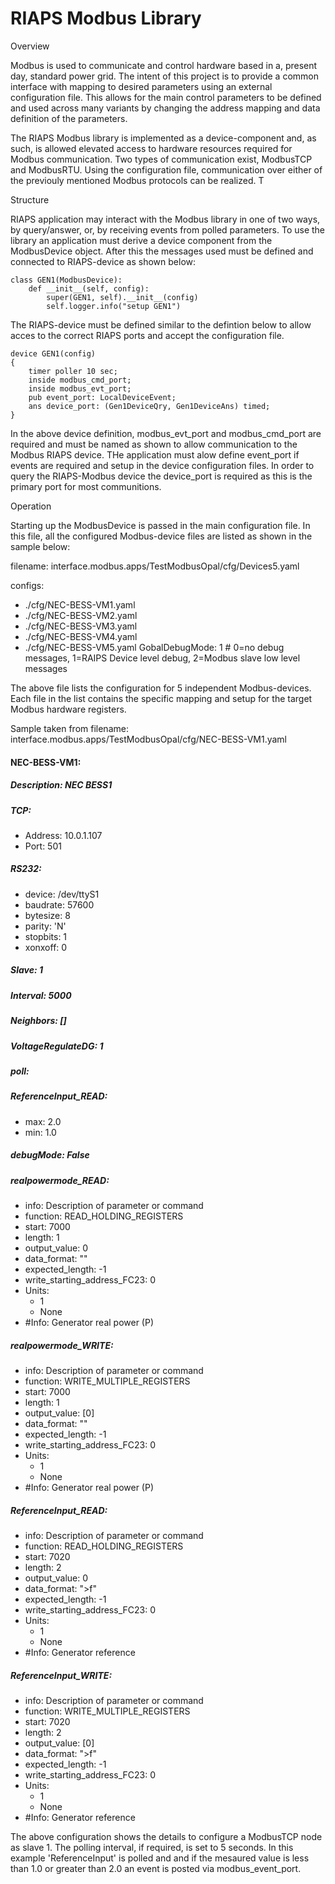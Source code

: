 # RIAPS Modbus Library

Overview

Modbus is used to communicate and control hardware based in a, present day, standard power grid.  The intent of this project is to provide a common interface with mapping to desired parameters using an external configuration file.  This allows for the main control parameters to be defined and used across many variants by changing the address mapping and data definition of the parameters.

The RIAPS Modbus library is implemented as a device-component and, as such, is allowed elevated access to hardware resources required for Modbus communication.  Two types of communication exist, ModbusTCP and ModbusRTU.  Using the configuration file, communication over either of the previouly mentioned Modbus protocols can be realized.  T


Structure

RIAPS application may interact with the Modbus library in one of two ways, by query/answer, or, by receiving events from polled parameters.  To use the library an application must derive a device component from the ModbusDevice object.  After this the messages used must be defined and connected to RIAPS-device as shown below:

    class GEN1(ModbusDevice):
        def __init__(self, config):
            super(GEN1, self).__init__(config)       
            self.logger.info("setup GEN1")

The RIAPS-device must be defined similar to the defintion below to allow acces to the correct RIAPS ports and accept the configuration file.

	device GEN1(config)
	{
		timer poller 10 sec;
		inside modbus_cmd_port;		
		inside modbus_evt_port;
		pub event_port: LocalDeviceEvent;
		ans device_port: (Gen1DeviceQry, Gen1DeviceAns) timed;
	}

In the above device definition, modbus_evt_port and modbus_cmd_port are required and must be named as shown to allow communication to the Modbus RIAPS device.  THe application must alow define event_port if events are required and setup in the device configuration files.  In order to query the RIAPS-Modbus device the device_port is required as this is the primary port for most communitions.

Operation

Starting up the ModbusDevice is passed in the main configuration file.  In this file, all the configured Modbus-device files are listed as shown in the sample below:

filename: interface.modbus.apps/TestModbusOpal/cfg/Devices5.yaml

configs:
  - ./cfg/NEC-BESS-VM1.yaml
  - ./cfg/NEC-BESS-VM2.yaml
  - ./cfg/NEC-BESS-VM3.yaml
  - ./cfg/NEC-BESS-VM4.yaml
  - ./cfg/NEC-BESS-VM5.yaml
GobalDebugMode: 1 # 0=no debug messages, 1=RAIPS Device level debug, 2=Modbus slave low level messages

The above file lists the configuration for 5 independent Modbus-devices. Each file in the list contains the specific mapping and setup for the target Modbus hardware registers. 
 
Sample taken from filename: interface.modbus.apps/TestModbusOpal/cfg/NEC-BESS-VM1.yaml

#### NEC-BESS-VM1: 
##### Description: NEC BESS1
##### TCP:
   -    Address: 10.0.1.107 
   -    Port: 501
##### RS232:
   -   device: /dev/ttyS1
   -   baudrate: 57600
   -   bytesize: 8
   -   parity: 'N'
   -   stopbits: 1
   -   xonxoff: 0
##### Slave: 1
##### Interval: 5000
##### Neighbors: []
##### VoltageRegulateDG: 1
##### poll:
##### ReferenceInput_READ:
   - max: 2.0 
   - min: 1.0        
##### debugMode: False

##### realpowermode_READ:
   -    info: Description of parameter or command
   -    function: READ_HOLDING_REGISTERS
   -    start: 7000
   -    length: 1
   -    output_value: 0
   -    data_format: ""
   -    expected_length: -1
   -    write_starting_address_FC23: 0
   -    Units:
          - 1
          - None
   -    #Info: Generator real power (P)
 

##### realpowermode_WRITE:
   -    info: Description of parameter or command
   -    function: WRITE_MULTIPLE_REGISTERS
   -    start: 7000
   -    length: 1
   -    output_value: [0]
   -    data_format: ""
   -    expected_length: -1
   -    write_starting_address_FC23: 0
   -    Units:
          - 1
          - None
   -    #Info: Generator real power (P)

##### ReferenceInput_READ:
   -    info: Description of parameter or command
   -    function: READ_HOLDING_REGISTERS
   -    start: 7020
   -    length: 2
   -    output_value: 0
   -    data_format: ">f"
   -    expected_length: -1
   -    write_starting_address_FC23: 0
   -    Units:
          - 1
          - None
   -    #Info: Generator reference 
 

##### ReferenceInput_WRITE:
   -    info: Description of parameter or command
   -    function: WRITE_MULTIPLE_REGISTERS
   -    start: 7020
   -    length: 2
   -    output_value: [0]
   -    data_format: ">f"
   -    expected_length: -1
   -    write_starting_address_FC23: 0
   -    Units:
          - 1
          - None
   -    #Info: Generator reference 


The above configuration shows the details to configure a ModbusTCP node as slave 1.  The polling interval, if required, is set to 5 seconds.  In this example 'ReferenceInput' is polled and and if the mesaured value is less than 1.0 or greater than 2.0 an event is posted via modbus_event_port.




